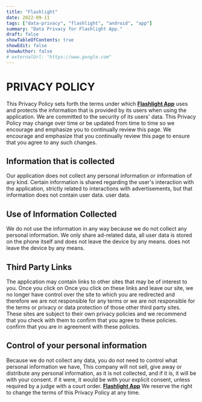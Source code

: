 ```yaml
---
title: "Flashlight"
date: 2022-09-11
tags: ["data-privacy", "flashlight", "android", "app"]
summary: "Data Privacy for Flashlight App."
draft: false
showTableOfContents: true
showEdit: false
showAuthor: false
# externalUrl: "https://www.google.com"
---
```

# PRIVACY POLICY
This Privacy Policy sets forth the terms under which [**Flashlight App**](https://play.google.com/store/apps/developer?id=cgutierr)
uses and protects the information that is provided by its users when using the application.
We are committed to the security of its users' data.
This Privacy Policy may change over time or be updated from time to time so we encourage and emphasize you to continually review this page.
We encourage and emphasize that you continually review this page to ensure that you agree to any such changes.

## Information that is collected
Our application does not collect any personal information or information of any kind.
Certain information is shared regarding the user's interaction with the application,
strictly related to interactions with advertisements, but that information does not contain user data.
user data.

## Use of Information Collected
We do not use the information in any way because we do not collect any personal information.
We only share ad-related data, all user data is stored on the phone itself and does not leave the device by any means.
does not leave the device by any means.

## Third Party Links
The application may contain links to other sites that may be of interest to you. Once you click on
Once you click on these links and leave our site, we no longer have control over the site to which you are redirected and therefore we are not responsible for any terms or
we are not responsible for the terms or privacy or data protection of those other third party sites.
These sites are subject to their own privacy policies and we recommend that you check with them to confirm that you agree to these policies.
confirm that you are in agreement with these policies.

## Control of your personal information
Because we do not collect any data, you do not need to control what personal information we have,
This company will not sell, give away or distribute any personal information, as it is not collected, and if it is, it will be with your consent.
if it were, it would be with your explicit consent, unless required by a judge with a court order.
[**Flashlight App**](https://play.google.com/store/apps/developer?id=cgutierr)
We reserve the right to change the terms of this Privacy Policy at any time.
